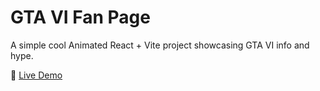 # GTA VI Fan Page

A simple cool Animated React + Vite project showcasing GTA VI info and hype.

🚀 [Live Demo](https://pratik9366.github.io/GTA-VI-/)
